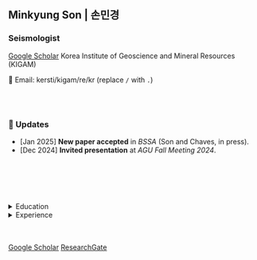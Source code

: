 ## Minkyung Son | 손민경
### Seismologist
[Google Scholar](https://scholar.google.com/citations?user=3ssY-5gAAAAJ&hl=en)
Korea Institute of Geoscience and Mineral Resources (KIGAM)  

📧 Email: kersti/kigam/re/kr (replace `/` with `.`)  

<br><br>

### 🔹 Updates
- [Jan 2025] **New paper accepted** in *BSSA* (Son and Chaves, in press).
- [Dec 2024] **Invited presentation** at *AGU Fall Meeting 2024*.

<br><br><br><br>

<details>
  <summary>Education</summary>

- **Ph.D. in Geophysics**, Seoul National University, Aug 2016  
- **M.S. in Geophysics**, Seoul National University, Feb 2011  
- **B.S. in Energy Resources Engineering**, Seoul National University, Feb 2009  
- **Exchange Student**, Osaka University, Apr – Aug 2008  

</details>
<details>
  <summary>Experience</summary>

- **Principal Researcher**, Korea Institute of Geoscience and Mineral Resources (KIGAM), Jan 2025 – Present  
- **Senior Researcher**, KIGAM, Jan 2017 – Dec 2024 *(including parental leave: May 2017 – Aug 2018, Sep 2021 – Apr 2022)*  
- **Researcher**, KIGAM, Dec 2010 – Dec 2016  

</details>
<br><br>

[Google Scholar](https://scholar.google.com/citations?user=3ssY-5gAAAAJ&hl=en)
[ResearchGate](https://www.researchgate.net/profile/Minkyung-Son?ev=hdr_xprf)
